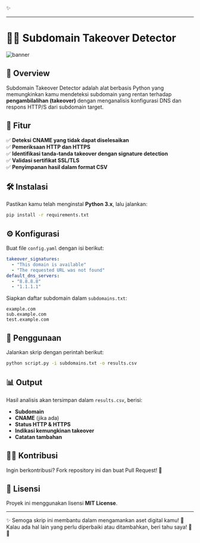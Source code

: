  ✨  

---

# 🕵️‍♂️ Subdomain Takeover Detector  

![banner](https://user-images.githubusercontent.com/0000000/example.png)  

## 🚀 Overview  

Subdomain Takeover Detector adalah alat berbasis Python yang memungkinkan kamu mendeteksi subdomain yang rentan terhadap **pengambilalihan (takeover)** dengan menganalisis konfigurasi DNS dan respons HTTP/S dari subdomain target.  

## 🎯 Fitur  

✅ **Deteksi CNAME yang tidak dapat diselesaikan**  
✅ **Pemeriksaan HTTP dan HTTPS**  
✅ **Identifikasi tanda-tanda takeover dengan signature detection**  
✅ **Validasi sertifikat SSL/TLS**  
✅ **Penyimpanan hasil dalam format CSV**  

## 🛠 Instalasi  

Pastikan kamu telah menginstal **Python 3.x**, lalu jalankan:  

```sh
pip install -r requirements.txt
```

## ⚙️ Konfigurasi  

Buat file `config.yaml` dengan isi berikut:  

```yaml
takeover_signatures:
  - "This domain is available"
  - "The requested URL was not found"
default_dns_servers:
  - "8.8.8.8"
  - "1.1.1.1"
```

Siapkan daftar subdomain dalam `subdomains.txt`:  

```
example.com
sub.example.com
test.example.com
```

## 🚀 Penggunaan  

Jalankan skrip dengan perintah berikut:  

```sh
python script.py -i subdomains.txt -o results.csv
```

## 📊 Output  

Hasil analisis akan tersimpan dalam `results.csv`, berisi:  

- **Subdomain**  
- **CNAME** (jika ada)  
- **Status HTTP & HTTPS**  
- **Indikasi kemungkinan takeover**  
- **Catatan tambahan**  

## 👨‍💻 Kontribusi  

Ingin berkontribusi? Fork repository ini dan buat Pull Request! 🚀  

## 📜 Lisensi  

Proyek ini menggunakan lisensi **MIT License**.  

---

✨ Semoga skrip ini membantu dalam mengamankan aset digital kamu! 🚀  
Kalau ada hal lain yang perlu diperbaiki atau ditambahkan, beri tahu saya! 🤖✨  
